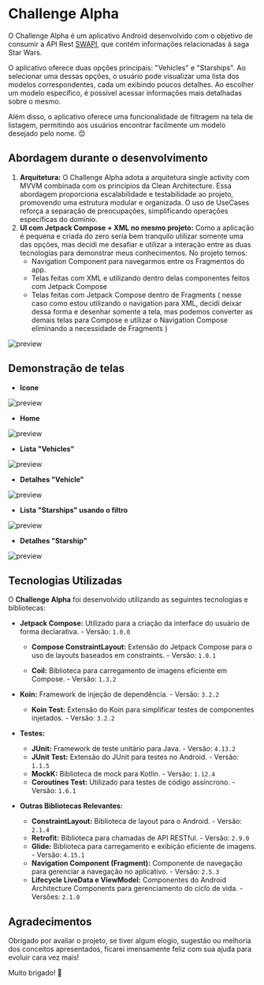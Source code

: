 # Challenge Alpha

O Challenge Alpha é um aplicativo Android desenvolvido com o objetivo de consumir a API Rest [SWAPI](https://swapi.dev/api/), que contém informações relacionadas à saga Star Wars.

O aplicativo oferece duas opções principais: "Vehicles" e "Starships". Ao selecionar uma dessas opções, o usuário pode visualizar uma lista dos modelos correspondentes, cada um exibindo poucos detalhes. Ao escolher um modelo específico, é possível acessar informações mais detalhadas sobre o mesmo.

Além disso, o aplicativo oferece uma funcionalidade de filtragem na tela de listagem, permitindo aos usuários encontrar facilmente um modelo desejado pelo nome. 😊

## Abordagem durante o desenvolvimento

1. **Arquitetura:** O Challenge Alpha adota a arquitetura single activity com MVVM combinada com os princípios da Clean Architecture. Essa abordagem proporciona escalabilidade e testabilidade ao projeto, promovendo uma estrutura modular e organizada. O uso de UseCases reforça a separação de preocupações, simplificando operações específicas do domínio.
2. **UI com Jetpack Compose + XML no mesmo projeto:** Como a aplicação é pequena e criada do zero seria bem tranquilo utilizar somente uma das opções, mas decidi me desafiar e utilizar a interação entre as duas tecnologias para demonstrar meus conhecimentos. No projeto temos:
   - Navigation Component para navegarmos entre os Fragmentos do app.
   - Telas feitas com XML e utilizando dentro delas componentes feitos com Jetpack Compose
   - Telas feitas com Jetpack Compose dentro de Fragments ( nesse caso como estou utilizando o navigation para XML, decidi deixar dessa forma e desenhar somente a tela, mas podemos converter as demais telas para Compose e utilizar o Navigation Compose eliminando a necessidade de Fragments )
     

![preview](https://github.com/wesleyerick/challenge-alpha/blob/master/readme_files/layout.png)


## Demonstração de telas

  - **Icone**
  
![preview](https://github.com/wesleyerick/challenge-alpha/blob/master/readme_files/icon.png)

- **Home**
  
![preview](https://github.com/wesleyerick/challenge-alpha/blob/master/readme_files/home.png)

- **Lista "Vehicles"**
  
![preview](https://github.com/wesleyerick/challenge-alpha/blob/master/readme_files/vehicles_without_filter.png)

- **Detalhes "Vehicle"**
  
![preview](https://github.com/wesleyerick/challenge-alpha/blob/master/readme_files/vehicle_details.png)

- **Lista "Starships" usando o filtro**
  
![preview](https://github.com/wesleyerick/challenge-alpha/blob/master/readme_files/starship_with_filter.png)

- **Detalhes "Starship"**
  
![preview](https://github.com/wesleyerick/challenge-alpha/blob/master/readme_files/starship_details.png)



## Tecnologias Utilizadas

O **Challenge Alpha** foi desenvolvido utilizando as seguintes tecnologias e bibliotecas:

 
- **Jetpack Compose:** Utilizado para a criação da interface do usuário de forma declarativa.
      - Versão: `1.0.0`
  
  - **Compose ConstraintLayout:** Extensão do Jetpack Compose para o uso de layouts baseados em constraints.
        - Versão: `1.0.1`
  
  - **Coil:** Biblioteca para carregamento de imagens eficiente em Compose.
        - Versão: `1.3.2`

- **Koin:** Framework de injeção de dependência.
        - Versão: `3.2.2`

  - **Koin Test:** Extensão do Koin para simplificar testes de componentes injetados.
        - Versão: `3.2.2`

- **Testes:**
  - **JUnit:** Framework de teste unitário para Java.
        - Versão: `4.13.2`
  - **JUnit Test:** Extensão do JUnit para testes no Android.
        - Versão: `1.1.5`
  - **MockK:** Biblioteca de mock para Kotlin.
        - Versão: `1.12.4`
  - **Coroutines Test:** Utilizado para testes de código assíncrono.
        - Versão: `1.6.1`

- **Outras Bibliotecas Relevantes:**
  - **ConstraintLayout:** Biblioteca de layout para o Android.
        - Versão: `2.1.4`
  - **Retrofit:** Biblioteca para chamadas de API RESTful.
        - Versão: `2.9.0`
  - **Glide:** Biblioteca para carregamento e exibição eficiente de imagens.
        - Versão: `4.15.1`
  - **Navigation Component (Fragment):** Componente de navegação para gerenciar a navegação no aplicativo.
        - Versão: `2.5.3`
  - **Lifecycle LiveData e ViewModel:** Componentes do Android Architecture Components para gerenciamento do ciclo de vida.
        - Versões: `2.1.0`

## Agradecimentos

Obrigado por avaliar o projeto, se tiver algum elogio, sugestão ou melhoria dos conceitos apresentados, ficarei imensamente feliz com sua ajuda para evoluir cara vez mais!

Muito brigado! 🚀
